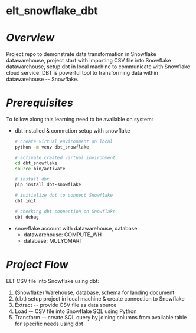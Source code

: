 # elt_snowflake_dbt
# *Overview*
Project repo to demonstrate data transformation in Snowflake datawarehouse, project start with importing CSV file into Snowflake datawarehouse, setup dbt in local machine to communicate with Snowflake cloud service. DBT is powerful tool to transforming data within datawarehouse -- Snowflake. 
# *Prerequisites*
To follow along this learning need to be available on system:
- dbt installed & connrction setup with snowflake
  ```bash
  # create virtual environment on local
  python -m venv dbt_snowflake

  # activate created virtual invironment
  cd dbt_snowflake
  source bin/activate

  # install dbt
  pip install dbt-snowflake

  # initialize dbt to connect Snowflake
  dbt init

  # checking dbt connection on Snowflake
  dbt debug
  ```
- snowflake account with datawarehouse, database
  * datawarehouse: COMPUTE_WH
  * database: MULYOMART
# *Project Flow*
ELT CSV file into Snowflake using dbt:
1. (Snowflake) Warehouse, database, schema for landing document
2. (dbt) setup project in local machine & create connection to Snowflake
3. Extract -- provide CSV file as data source
4. Load -- CSV file into Snowflake SQL using Python
5. Transform -- create SQL query by joining columns from available table for specific needs using dbt 
